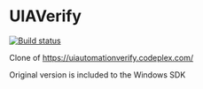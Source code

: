 UIAVerify
=========

[![Build status](https://ci.appveyor.com/api/projects/status/7uk635l597k41xi0?svg=true)](https://ci.appveyor.com/project/ivan-danilov/uiaverify)

Clone of https://uiautomationverify.codeplex.com/

Original version is included to the Windows SDK
